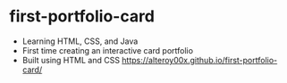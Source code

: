# first-portfolio-card
- Learning HTML, CSS, and Java  
- First time creating an interactive card portfolio  
- Built using HTML and CSS
https://alteroy00x.github.io/first-portfolio-card/
